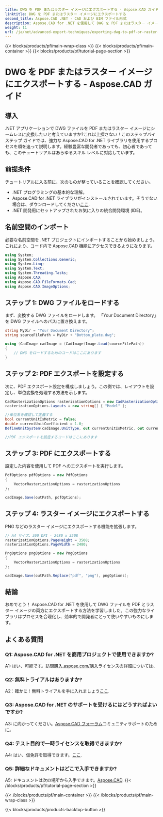 ```yaml
---
title: DWG を PDF またはラスター イメージにエクスポートする - Aspose.CAD ガイド
linktitle: DWG を PDF またはラスター イメージにエクスポートする
second_title: Aspose.CAD .NET - CAD および BIM ファイル形式
description: Aspose.CAD for .NET を使用して DWG を PDF またはラスター イメージにエクスポートするための包括的なガイドをご覧ください。手順と前提条件を学び、この強力なライブラリを実際に使ってみましょう。
weight: 11
url: /ja/net/advanced-export-techniques/exporting-dwg-to-pdf-or-raster-images/
---
```


{{< blocks/products/pf/main-wrap-class >}}
{{< blocks/products/pf/main-container >}}
{{< blocks/products/pf/tutorial-page-section >}}

# DWG を PDF またはラスター イメージにエクスポートする - Aspose.CAD ガイド

## 導入

.NET アプリケーションで DWG ファイルを PDF またはラスター イメージにシームレスに変換したいと考えていますか?これ以上探さない！このステップバイステップ ガイドでは、強力な Aspose.CAD for .NET ライブラリを使用するプロセスを順を追って説明します。経験豊富な開発者であっても、初心者であっても、このチュートリアルはあらゆるスキル レベルに対応しています。

## 前提条件

チュートリアルに入る前に、次のものが整っていることを確認してください。

- .NET プログラミングの基本的な理解。
-  Aspose.CAD for .NET ライブラリがインストールされています。そうでない場合は、ダウンロードしてください[ここ](https://releases.aspose.com/cad/net/).
- .NET 開発用にセットアップされたお気に入りの統合開発環境 (IDE)。

## 名前空間のインポート

必要な名前空間を .NET プロジェクトにインポートすることから始めましょう。これにより、コード内で Aspose.CAD 機能にアクセスできるようになります。

```csharp
using System;
using System.Collections.Generic;
using System.Linq;
using System.Text;
using System.Threading.Tasks;
using Aspose.CAD;
using Aspose.CAD.FileFormats.Cad;
using Aspose.CAD.ImageOptions;
```

## ステップ 1: DWG ファイルをロードする

まず、変換する DWG ファイルをロードします。 「Your Document Directory」を DWG ファイルへのパスに置き換えます。

```csharp
string MyDir = "Your Document Directory";
string sourceFilePath = MyDir + "Bottom_plate.dwg";

using (CadImage cadImage = (CadImage)Image.Load(sourceFilePath))
{
    // DWG をロードするためのコードはここにあります
}
```

## ステップ 2: PDF エクスポートを設定する

次に、PDF エクスポート設定を構成しましょう。この例では、レイアウトを設定し、単位変換を処理する方法を示します。

```csharp
CadRasterizationOptions rasterizationOptions = new CadRasterizationOptions();
rasterizationOptions.Layouts = new string[] { "Model" };

//単位系を確認して定義する
bool currentUnitIsMetric = false;
double currentUnitCoefficient = 1.0;
DefineUnitSystem(cadImage.UnitType, out currentUnitIsMetric, out currentUnitCoefficient);

//PDF エクスポートを設定するコードはここにあります
```

## ステップ 3: PDF にエクスポートする

設定した内容を使用して PDF へのエクスポートを実行します。

```csharp
PdfOptions pdfOptions = new PdfOptions
{
    VectorRasterizationOptions = rasterizationOptions
};

cadImage.Save(outPath, pdfOptions);
```

## ステップ 4: ラスター イメージにエクスポートする

PNG などのラスター イメージにエクスポートする機能を拡張します。

```csharp
// A4 サイズ、300 DPI - 2480 x 3508
rasterizationOptions.PageHeight = 3508;
rasterizationOptions.PageWidth = 2480;

PngOptions pngOptions = new PngOptions
{
    VectorRasterizationOptions = rasterizationOptions
};

cadImage.Save(outPath.Replace("pdf", "png"), pngOptions);
```

## 結論

おめでとう！ Aspose.CAD for .NET を使用して DWG ファイルを PDF とラスター イメージの両方にエクスポートする方法を学習しました。この強力なライブラリはプロセスを合理化し、効率的で開発者にとって使いやすいものにします。

## よくある質問

### Q1: Aspose.CAD for .NET を商用プロジェクトで使用できますか?

 A1: はい、可能です。訪問[購入.aspose.com/購入](https://purchase.aspose.com/buy)ライセンスの詳細については、

### Q2: 無料トライアルはありますか?

A2：確かに！無料トライアルを手に入れましょう[ここ](https://releases.aspose.com/).

### Q3: Aspose.CAD for .NET のサポートを受けるにはどうすればよいですか?

A3: に向かってください。[Aspose.CAD フォーラム](https://forum.aspose.com/c/cad/19)コミュニティサポートのために。

### Q4: テスト目的で一時ライセンスを取得できますか?

 A4: はい、仮免許を取得できます。[ここ](https://purchase.aspose.com/temporary-license/).

### Q5: 詳細なドキュメントはどこで入手できますか?

 A5: ドキュメントは次の場所から入手できます。[Aspose.CAD](https://reference.aspose.com/cad/net/).
{{< /blocks/products/pf/tutorial-page-section >}}

{{< /blocks/products/pf/main-container >}}
{{< /blocks/products/pf/main-wrap-class >}}

{{< blocks/products/products-backtop-button >}}
